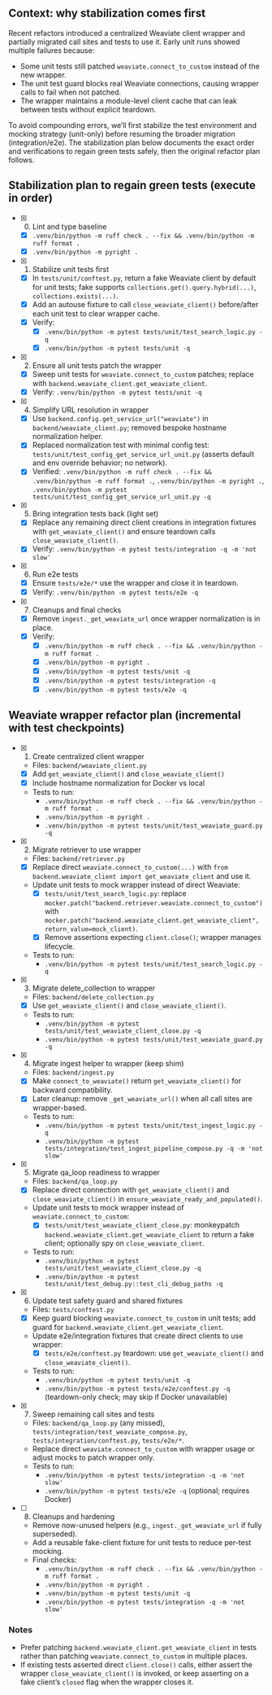 ## Context: why stabilization comes first

Recent refactors introduced a centralized Weaviate client wrapper and partially migrated call sites and tests to use it. Early unit runs showed multiple failures because:
- Some unit tests still patched `weaviate.connect_to_custom` instead of the new wrapper.
- The unit test guard blocks real Weaviate connections, causing wrapper calls to fail when not patched.
- The wrapper maintains a module-level client cache that can leak between tests without explicit teardown.

To avoid compounding errors, we’ll first stabilize the test environment and mocking strategy (unit-only) before resuming the broader migration (integration/e2e). The stabilization plan below documents the exact order and verifications to regain green tests safely, then the original refactor plan follows.

## Stabilization plan to regain green tests (execute in order)

- [x] 0) Lint and type baseline
  - [x] `.venv/bin/python -m ruff check . --fix && .venv/bin/python -m ruff format .`
  - [x] `.venv/bin/python -m pyright .`

- [x] 1) Stabilize unit tests first
  - [x] In `tests/unit/conftest.py`, return a fake Weaviate client by default for unit tests; fake supports `collections.get().query.hybrid(...)`, `collections.exists(...)`.
  - [x] Add an autouse fixture to call `close_weaviate_client()` before/after each unit test to clear wrapper cache.
  - [x] Verify:
    - [x] `.venv/bin/python -m pytest tests/unit/test_search_logic.py -q`
    - [x] `.venv/bin/python -m pytest tests/unit -q`

- [x] 2) Ensure all unit tests patch the wrapper
  - [x] Sweep unit tests for `weaviate.connect_to_custom` patches; replace with `backend.weaviate_client.get_weaviate_client`.
  - [x] Verify: `.venv/bin/python -m pytest tests/unit -q`

- [x] 4) Simplify URL resolution in wrapper
  - [x] Use `backend.config.get_service_url("weaviate")` in `backend/weaviate_client.py`; removed bespoke hostname normalization helper.
  - [x] Replaced normalization test with minimal config test: `tests/unit/test_config_get_service_url_unit.py` (asserts default and env override behavior; no network).
  - [x] Verified: `.venv/bin/python -m ruff check . --fix && .venv/bin/python -m ruff format .`, `.venv/bin/python -m pyright .`, `.venv/bin/python -m pytest tests/unit/test_config_get_service_url_unit.py -q`

- [x] 5) Bring integration tests back (light set)
  - [x] Replace any remaining direct client creations in integration fixtures with `get_weaviate_client()` and ensure teardown calls `close_weaviate_client()`.
  - [x] Verify: `.venv/bin/python -m pytest tests/integration -q -m 'not slow'`

- [x] 6) Run e2e tests
  - [x] Ensure `tests/e2e/*` use the wrapper and close it in teardown.
  - [x] Verify: `.venv/bin/python -m pytest tests/e2e -q`

- [x] 7) Cleanups and final checks
  - [x] Remove `ingest._get_weaviate_url` once wrapper normalization is in place.
  - [x] Verify:
    - [x] `.venv/bin/python -m ruff check . --fix && .venv/bin/python -m ruff format .`
    - [x] `.venv/bin/python -m pyright .`
    - [x] `.venv/bin/python -m pytest tests/unit -q`
    - [x] `.venv/bin/python -m pytest tests/integration -q`
    - [x] `.venv/bin/python -m pytest tests/e2e -q`

## Weaviate wrapper refactor plan (incremental with test checkpoints)

- [x] 1) Create centralized client wrapper
  - Files: `backend/weaviate_client.py`
  - [x] Add `get_weaviate_client()` and `close_weaviate_client()`
  - [x] Include hostname normalization for Docker vs local
  - Tests to run:
    - `.venv/bin/python -m ruff check . --fix && .venv/bin/python -m ruff format .`
    - `.venv/bin/python -m pyright .`
    - `.venv/bin/python -m pytest tests/unit/test_weaviate_guard.py -q`

- [x] 2) Migrate retriever to use wrapper
  - Files: `backend/retriever.py`
  - [x] Replace direct `weaviate.connect_to_custom(...)` with `from backend.weaviate_client import get_weaviate_client` and use it.
  - Update unit tests to mock wrapper instead of direct Weaviate:
    - [x] `tests/unit/test_search_logic.py`: replace `mocker.patch("backend.retriever.weaviate.connect_to_custom")` with `mocker.patch("backend.weaviate_client.get_weaviate_client", return_value=mock_client)`.
    - [x] Remove assertions expecting `client.close()`; wrapper manages lifecycle.
  - Tests to run:
    - `.venv/bin/python -m pytest tests/unit/test_search_logic.py -q`

- [x] 3) Migrate delete_collection to wrapper
  - Files: `backend/delete_collection.py`
  - [x] Use `get_weaviate_client()` and `close_weaviate_client()`.
  - Tests to run:
    - `.venv/bin/python -m pytest tests/unit/test_weaviate_client_close.py -q`
    - `.venv/bin/python -m pytest tests/unit/test_weaviate_guard.py -q`

- [x] 4) Migrate ingest helper to wrapper (keep shim)
  - Files: `backend/ingest.py`
  - [x] Make `connect_to_weaviate()` return `get_weaviate_client()` for backward compatibility.
  - [x] Later cleanup: remove `_get_weaviate_url()` when all call sites are wrapper-based.
  - Tests to run:
    - `.venv/bin/python -m pytest tests/unit/test_ingest_logic.py -q`
    - `.venv/bin/python -m pytest tests/integration/test_ingest_pipeline_compose.py -q -m 'not slow'`

- [x] 5) Migrate qa_loop readiness to wrapper
  - Files: `backend/qa_loop.py`
  - [x] Replace direct connection with `get_weaviate_client()` and `close_weaviate_client()` in `ensure_weaviate_ready_and_populated()`.
  - Update unit tests to mock wrapper instead of `weaviate.connect_to_custom`:
    - [x] `tests/unit/test_weaviate_client_close.py`: monkeypatch `backend.weaviate_client.get_weaviate_client` to return a fake client; optionally spy on `close_weaviate_client`.
  - Tests to run:
    - `.venv/bin/python -m pytest tests/unit/test_weaviate_client_close.py -q`
    - `.venv/bin/python -m pytest tests/unit/test_debug.py::test_cli_debug_paths -q`

- [x] 6) Update test safety guard and shared fixtures
  - Files: `tests/conftest.py`
  - [x] Keep guard blocking `weaviate.connect_to_custom` in unit tests; add guard for `backend.weaviate_client.get_weaviate_client`.
  - Update e2e/integration fixtures that create direct clients to use wrapper:
    - [x] `tests/e2e/conftest.py` teardown: use `get_weaviate_client()` and `close_weaviate_client()`.
  - Tests to run:
    - `.venv/bin/python -m pytest tests/unit -q`
    - `.venv/bin/python -m pytest tests/e2e/conftest.py -q` (teardown-only check; may skip if Docker unavailable)

- [x] 7) Sweep remaining call sites and tests
  - Files: `backend/qa_loop.py` (any missed), `tests/integration/test_weaviate_compose.py`, `tests/integration/conftest.py`, `tests/e2e/*`.
  - Replace direct `weaviate.connect_to_custom` with wrapper usage or adjust mocks to patch wrapper only.
  - Tests to run:
    - `.venv/bin/python -m pytest tests/integration -q -m 'not slow'`
    - `.venv/bin/python -m pytest tests/e2e -q` (optional; requires Docker)

- [ ] 8) Cleanups and hardening
  - Remove now-unused helpers (e.g., `ingest._get_weaviate_url` if fully superseded).
  - Add a reusable fake-client fixture for unit tests to reduce per-test mocking.
  - Final checks:
    - `.venv/bin/python -m ruff check . --fix && .venv/bin/python -m ruff format .`
    - `.venv/bin/python -m pyright .`
    - `.venv/bin/python -m pytest tests/unit -q`
    - `.venv/bin/python -m pytest tests/integration -q -m 'not slow'`

### Notes

- Prefer patching `backend.weaviate_client.get_weaviate_client` in tests rather than patching `weaviate.connect_to_custom` in multiple places.
- If existing tests asserted direct `client.close()` calls, either assert the wrapper `close_weaviate_client()` is invoked, or keep asserting on a fake client’s `closed` flag when the wrapper closes it.

